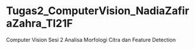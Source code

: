 # Tugas2_ComputerVision_NadiaZafiraZahra_TI21F
Computer Vision Sesi 2 Analisa Morfologi Citra dan Feature Detection
